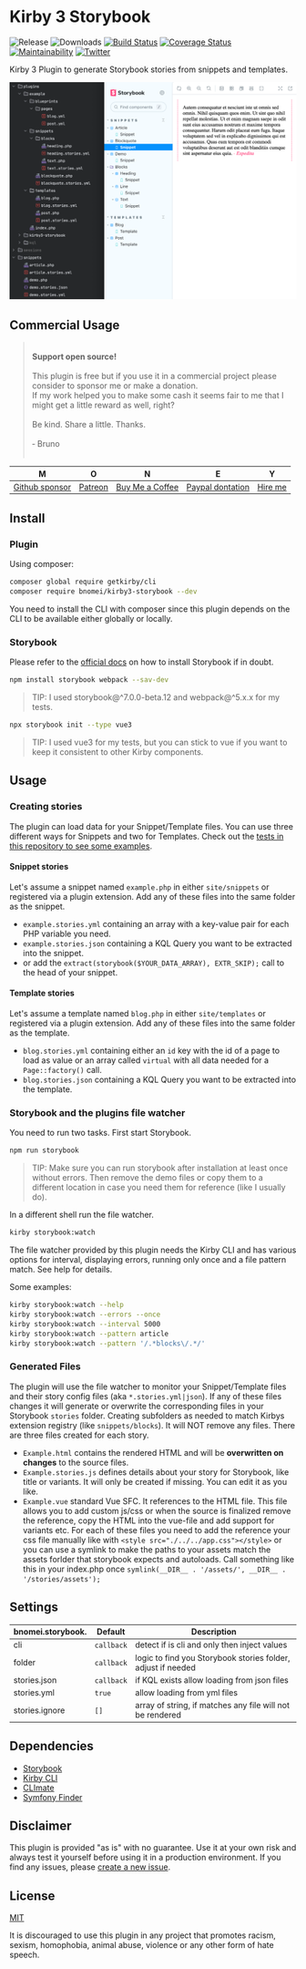 # Kirby 3 Storybook

![Release](https://flat.badgen.net/packagist/v/bnomei/kirby3-storybook?color=ae81ff)
![Downloads](https://flat.badgen.net/packagist/dt/bnomei/kirby3-storybook?color=272822)
[![Build Status](https://flat.badgen.net/travis/bnomei/kirby3-storybook)](https://travis-ci.com/bnomei/kirby3-storybook)
[![Coverage Status](https://flat.badgen.net/coveralls/c/github/bnomei/kirby3-storybook)](https://coveralls.io/github/bnomei/kirby3-storybook)
[![Maintainability](https://flat.badgen.net/codeclimate/maintainability/bnomei/kirby3-storybook)](https://codeclimate.com/github/bnomei/kirby3-storybook)
[![Twitter](https://flat.badgen.net/badge/twitter/bnomei?color=66d9ef)](https://twitter.com/bnomei)

Kirby 3 Plugin to generate Storybook stories from snippets and templates.

![screenshot](https://raw.githubusercontent.com/bnomei/kirby3-storybook/main/screenshot.png)

## Commercial Usage

> <br>
> <b>Support open source!</b><br><br>
> This plugin is free but if you use it in a commercial project please consider to sponsor me or make a donation.<br>
> If my work helped you to make some cash it seems fair to me that I might get a little reward as well, right?<br><br>
> Be kind. Share a little. Thanks.<br><br>
> &dash; Bruno<br>
> &nbsp;

| M | O | N | E | Y |
|---|----|---|---|---|
| [Github sponsor](https://github.com/sponsors/bnomei) | [Patreon](https://patreon.com/bnomei) | [Buy Me a Coffee](https://buymeacoff.ee/bnomei) | [Paypal dontation](https://www.paypal.me/bnomei/15) | [Hire me](mailto:b@bnomei.com?subject=Kirby) |


## Install

### Plugin

Using composer:

```bash
composer global require getkirby/cli
composer require bnomei/kirby3-storybook --dev
```

You need to install the CLI with composer since this plugin depends on the CLI to be available either globally or locally.

### Storybook

Please refer to the [official docs](https://storybook.js.org/docs/7.0/vue/get-started/install) on how to install Storybook if in doubt.

```bash
npm install storybook webpack --sav-dev
```

> TIP: I used storybook@^7.0.0-beta.12 and webpack@^5.x.x for my tests.

```bash
npx storybook init --type vue3
```

> TIP: I used vue3 for my tests, but you can stick to vue if you want to keep it consistent to other Kirby components.
>
## Usage

### Creating stories

The plugin can load data for your Snippet/Template files. You can use three different ways for Snippets and two for Templates. Check out the [tests in this repository to see some examples](https://github.com/bnomei/kirby3-storybook/tree/master/tests/site).

#### Snippet stories

Let's assume a snippet named `example.php` in either `site/snippets` or registered via a plugin extension. Add any of these files into the same folder as the snippet.

- `example.stories.yml` containing an array with a key-value pair for each PHP variable you need.
- `example.stories.json` containing a KQL Query you want to be extracted into the snippet.
- or add the `extract(storybook($YOUR_DATA_ARRAY), EXTR_SKIP);` call to the head of your snippet.

#### Template stories

Let's assume a template named `blog.php` in either `site/templates` or registered via a plugin extension. Add any of these files into the same folder as the template.

- `blog.stories.yml` containing either an `id` key with the id of a page to load as value or an array called `virtual` with all data needed for a `Page::factory()` call.
- `blog.stories.json` containing a KQL Query you want to be extracted into the template.

### Storybook and the plugins file watcher

You need to run two tasks. First start Storybook.

```bash
npm run storybook
```

> TIP: Make sure you can run storybook after installation at least once without errors. Then remove the demo files or copy them to a different location in case you need them for reference (like I usually do).

In a different shell run the file watcher.

```bash
kirby storybook:watch
```

The file watcher provided by this plugin needs the Kirby CLI and has various options for interval, displaying errors, running only once and a file pattern match. See help for details.

Some examples:

```bash
kirby storybook:watch --help
kirby storybook:watch --errors --once
kirby storybook:watch --interval 5000
kirby storybook:watch --pattern article
kirby storybook:watch --pattern '/.*blocks\/.*/'
```

### Generated Files

The plugin will use the file watcher to monitor your Snippet/Template files and their story config files (aka `*.stories.yml|json`). If any of these files changes it will generate or overwrite the corresponding files in your Storybook `stories` folder. Creating subfolders as needed to match Kirbys extension registry (like `snippets/blocks`). It will NOT remove any files. There are three files created for each story.

- `Example.html` contains the rendered HTML and will be **overwritten on changes** to the source files.
- `Example.stories.js` defines details about your story for Storybook, like title or variants. It will only be created if missing. You can edit it as you like.
- `Example.vue` standard Vue SFC. It references to the HTML file. This file allows you to add custom js/css or when the source is finalized remove the reference, copy the HTML into the vue-file and add support for variants etc.  For each of these files you need to add the reference your css file manually like with `<style src="./../../app.css"></style>` or you can use a symlink to make the paths to your assets match the assets forlder that storybook expects and autoloads. Call something like this in your index.php once `symlink(__DIR__ . '/assets/', __DIR__ . '/stories/assets');`

## Settings

| bnomei.storybook. | Default    | Description                                                  |
|-------------------|------------|--------------------------------------------------------------|
| cli               | `callback` | detect if is cli and only then inject values                 |
| folder            | `callback` | logic to find you Storybook stories folder, adjust if needed |
| stories.json      | `callback` | if KQL exists allow loading from json files                  |
| stories.yml       | `true`     | allow loading from yml files                                 |
| stories.ignore    | `[]`       | array of string, if matches any file will not be rendered    |


## Dependencies

- [Storybook](https://storybook.js.org/)
- [Kirby CLI](https://github.com/getkirby/cli)
- [CLImate](https://github.com/thephpleague/climate)
- [Symfony Finder](https://symfony.com/doc/current/components/finder.html)

## Disclaimer

This plugin is provided "as is" with no guarantee. Use it at your own risk and always test it yourself before using it in a production environment. If you find any issues, please [create a new issue](https://github.com/bnomei/kirby3-storybook/issues/new).

## License

[MIT](https://opensource.org/licenses/MIT)

It is discouraged to use this plugin in any project that promotes racism, sexism, homophobia, animal abuse, violence or any other form of hate speech.

